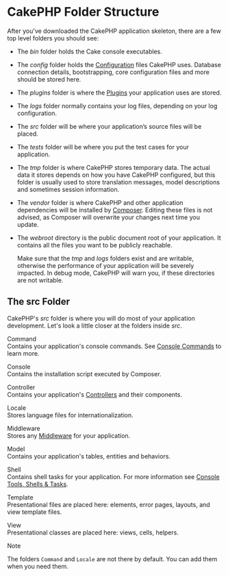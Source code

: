 # CakePHP Folder Structure

After you've downloaded the CakePHP application skeleton, there are a few top
level folders you should see:

- The *bin* folder holds the Cake console executables.

- The *config* folder holds the [Configuration](../development/configuration) files
  CakePHP uses. Database connection details, bootstrapping, core configuration files
  and more should be stored here.

- The *plugins* folder is where the [Plugins](../plugins) your application uses are stored.

- The *logs* folder normally contains your log files, depending on your log
  configuration.

- The *src* folder will be where your application’s source files will be placed.

- The *tests* folder will be where you put the test cases for your application.

- The *tmp* folder is where CakePHP stores temporary data. The actual data it
  stores depends on how you have CakePHP configured, but this folder
  is usually used to store translation messages, model descriptions and sometimes
  session information.

- The *vendor* folder is where CakePHP and other application dependencies will
  be installed by [Composer](https://getcomposer.org). Editing these files is not
  advised, as Composer will overwrite your changes next time you update.

- The *webroot* directory is the public document root of your application. It
  contains all the files you want to be publicly reachable.

  Make sure that the *tmp* and *logs* folders exist and are writable,
  otherwise the performance of your application will be severely
  impacted. In debug mode, CakePHP will warn you, if these directories are not
  writable.

## The src Folder

CakePHP's *src* folder is where you will do most of your application
development. Let's look a little closer at the folders inside
*src*.

Command  
Contains your application's console commands. See
[Console Commands](../console-and-shells/commands) to learn more.

Console  
Contains the installation script executed by Composer.

Controller  
Contains your application's [Controllers](../controllers) and their components.

Locale  
Stores language files for internationalization.

Middleware  
Stores any [Middleware](../controllers/middleware) for your application.

Model  
Contains your application's tables, entities and behaviors.

Shell  
Contains shell tasks for your application.
For more information see [Console Tools, Shells & Tasks](../console-and-shells).

Template  
Presentational files are placed here: elements, error pages,
layouts, and view template files.

View  
Presentational classes are placed here: views, cells, helpers.

> [!NOTE]
> The folders `Command` and `Locale` are not there by default.
> You can add them when you need them.
